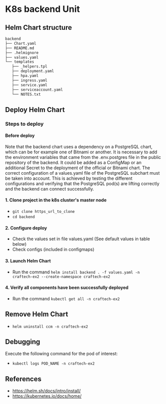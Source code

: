 # **K8s backend Unit**

## **Helm Chart structure**

```bash
backend
├── Chart.yaml
├── README.md
├── .helmignore
├── values.yaml 
└── templates
   ├── _helpers.tpl
   ├── deployment.yaml
   ├── hpa.yaml
   ├── ingress.yaml
   ├── service.yaml
   ├── serviceaccount.yaml
   └── NOTES.txt
```


## **Deploy Helm Chart**

### **Steps to deploy**

#### Before deploy
Note that the backend chart uses a dependency on a PostgreSQL chart, which can be for example one of Bitnami or another. It is necessary to add the environment variables that came from the .env.postgres file in the public repository of the backend. It could be added as a ConfigMap or an additional Secret to the deployment of the official or Bitnami chart.
The correct configuration of a values.yaml file of the PostgreSQL subchart must be taken into account. This is achieved by testing the different configurations and verifying that the PostgreSQL pod(s) are lifting correctly and the backend can connect successfully.

#### **1. Clone project in the k8s cluster's master node**
   - `git clone https_url_to_clone `
   - `cd backend`

#### **2. Configure deploy**
   -   Check the values set in file values.yaml (See default values in table below)
   -   Check configs (included in configmaps)


#### **3. Launch Helm Chart**
   - Run the command `helm install backend . -f values.yaml -n craftech-ex2 --create-namespace craftech-ex2`

#### **4. Verify all components have been successfully deployed**
   - Run the command `kubectl get all -n craftech-ex2`

## **Remove Helm Chart**
   - `helm uninstall ccm -n craftech-ex2`

## **Debugging**
   Execute the following command for the pod of interest:
   - `kubectl logs POD_NAME -n craftech-ex2`

## **References**
- https://helm.sh/docs/intro/install/ 
- https://kubernetes.io/docs/home/
